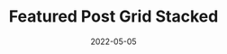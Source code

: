 ---
title: Featured Post Grid Stacked
component: "cards"
seo:
  page_title: Featured Post Grid
  meta_description:
  featured_image: /uploads/featured-image.jpg
  featured_image_alt:
date: 2022-05-05
hero:
  heading:
  body:
  hero_image:
    image: /uploads/featured-image.jpg
    image_alt:
html_example:
  - |
    <ul class="blog-feed--stacked gap-md max-width-none">
        <li class="card flex flex-column">
            <div class="card__image-wrap cover-image">
                <img src="https://source.unsplash.com/random/800x600?space" alt="" class="card__img">
                <div class="card__overlay">
                    <div class="btn btn--secondary" aria-label="">Read More</div>
                </div>
            </div>
            <div class="card__content flow">
                <div class="card__icon">
                    <svg xmlns="http://www.w3.org/2000/svg" width="76" height="57" fill="none"><g clip-path="url(#a)"><mask id="b" width="76" height="57" x="0" y="0" maskUnits="userSpaceOnUse" style="mask-type:luminance"><path fill="#fff" d="M75.7 0H0v56.25h75.7V0Z"/></mask><g mask="url(#b)"><path fill="#CD1F40" d="M2.79 48.8c0-3.06 2.16-6.36 2.16-6.36s4.67-6.99 8.06-16.24c.68-1.86 1.58-4.31 2.28-7.66.3-1.44.42-2.34.71-3.86.17-.87.32-1.61.39-1.91.45-2.11 1.02-4.78 2.05-6.73C20.52 2.11 24.6.7 24.89.6c2.94-1 5.53-.47 6.34-.28.96.23 1.74.55 2.36.86 4.12 2.01 6.05 5.28 8.7 7.56 3.55 3.06 7.7 3.74 10.58 4.19 5.14.8 8.87-.33 13.95 1.77.75.31 1.74.78 2.8 1.62.74.59 3.13 2.64 3.95 6.19.61 2.61.06 4.74-.18 5.61-1.63 5.8-7.26 8.9-8.47 9.57-1.76.97-2.56 1.05-4.97 2.53-2.4 1.48-4.26 3.11-4.58 3.39-3.19 2.78-10.17 3.74-16.71 4.64-2.06.28-5.7.7-10.51 1.86-.79.19-1.19.29-1.76.45-3.7 1.03-6.81 2.52-9.38 3.76-1.24.6-1.97.98-3.22 1.36-1.05.31-2.16.64-3.62.59-.63-.02-2.87-.11-4.51-1.49-.55-.46-1.28-1.28-1.87-2.25-.08-.13-.15-.24-.19-.32 0 0-.8-1.46-.8-3.39l-.01-.02Z"/><path fill="#fff" d="M14.4 10.85c.89-.6 1.77-.77 2.25-.82.11-.04.28-.09.49-.14 1.62-.4 3.48-.21 4.68.41 2.93 1.52 3.39 6.41 2.32 9.6a8.44 8.44 0 0 1-.75 1.63l12.33-1.98c-2.96-3.92-2.96-8.64-.61-11.1 1.57-1.65 3.81-1.87 4.77-1.91.44-.03 3.27-.21 5.24 1.84 2 2.07 2.29 5.56.54 8.45-.32.66-.64 1.32-.95 1.98 1.93.07 3.86.14 5.79.2 1.73.59 3.45 1.18 5.18 1.77-1.22-3.21-.29-6.68 2.11-8.45 2.47-1.82 5.43-1.07 5.86-.95.81.24 3.42 1.12 4.5 3.47 1.45 3.15-.34 7.93-4.97 10.56l2.93 2.66c.61 3.27 1.23 6.54 1.84 9.81.79.39 1.59.77 2.38 1.16.82-.48 1.63-.95 2.45-1.43 1 .18 1.77.96 1.91 1.91.14.98-.42 1.83-1.09 2.25-.96.6-2.34.4-3.27-.54l-5.86.75c-.66-1.34-1.32-2.88-1.91-4.63-.4-1.19-.71-2.32-.96-3.37-.57 2.46-1.13 4.93-1.7 7.39-.57 1.45-1.14 2.91-1.7 4.36l-40.66-.21c.05-1 .09-1.99.14-2.99l-2.32-9.74-4.02 6.54c-4.87-6.99-6.69-9.72-6.99-10.29a.683.683 0 0 0-.13-.19c-.52-.59-1.72-.4-2.76-.08-.78-1.03-.7-2.4.07-3.2.58-.6 1.52-.85 2.32-.54 1.06.4 1.69 1.73 1.29 3.06 1.59 1.66 3.18 3.31 4.77 4.97.25.2.5.41.75.61 1.14-3.27 2.27-6.54 3.41-9.81l2.38.07c-.63-.34-3.04-1.73-4.09-4.7-.82-2.33-.52-4.87.48-6.61.24-.42.68-1.16 1.57-1.77h-.01Z"/><path fill="#192232" d="M40.24 22.35c-1.65 0-3.33-.78-4.76-2.22-1.11-1.13-2.02-2.6-2.57-4.15-.32-.9-.5-1.8-.54-2.67-.09-2.05.61-4.01 1.99-5.53a7.63 7.63 0 0 1 5.32-2.5c1.17-.05 2.32.15 3.4.62a7.627 7.627 0 0 1 4.63 6.69c.11 2.41-.89 5.24-2.56 7.2-1.34 1.59-2.96 2.47-4.67 2.56h-.24Zm-.19-15.03h-.27c-1.5.07-2.88.72-3.89 1.83a5.595 5.595 0 0 0-1.46 4.05c.03.67.18 1.37.43 2.09.44 1.27 1.19 2.48 2.09 3.39 1.08 1.09 2.29 1.66 3.44 1.61 1.42-.07 2.52-1.03 3.2-1.83 1.33-1.57 2.16-3.89 2.08-5.78-.1-2.16-1.4-4.04-3.39-4.9a5.52 5.52 0 0 0-2.22-.46h-.01ZM19.6 25.28c-1.23 0-2.53-.38-3.78-1.13-1.36-.81-2.61-2.01-3.53-3.38-.53-.79-.94-1.62-1.2-2.45-.6-1.96-.41-4.04.55-5.85a7.619 7.619 0 0 1 4.52-3.75c1.12-.35 2.28-.43 3.45-.25 2.92.46 5.28 2.49 6.15 5.32.71 2.31.45 5.29-.68 7.62-.9 1.88-2.24 3.14-3.88 3.64-.52.16-1.06.24-1.61.24l.01-.01Zm-1.17-14.85c-.56 0-1.11.08-1.65.25a5.569 5.569 0 0 0-3.31 2.74c-.7 1.33-.84 2.85-.4 4.29.2.64.52 1.28.94 1.92.75 1.12 1.77 2.1 2.87 2.76 1.32.78 2.64 1.03 3.73.69 1.36-.42 2.18-1.63 2.64-2.57.89-1.85 1.12-4.31.56-6.12a5.565 5.565 0 0 0-4.5-3.89c-.29-.04-.58-.07-.87-.07h-.01ZM60.39 26.82c-.87 0-1.69-.18-2.44-.53-1.56-.74-2.76-2.27-3.37-4.3-.45-1.52-.56-3.25-.31-4.87.14-.95.4-1.83.78-2.61a7.617 7.617 0 0 1 4.36-3.94c1.93-.69 4.02-.59 5.87.29 1.06.5 1.97 1.22 2.71 2.15a7.612 7.612 0 0 1 .94 8.08c-1.04 2.18-3.25 4.2-5.65 5.16-.99.4-1.96.6-2.88.6l-.01-.03Zm1.59-14.66c-.64 0-1.27.11-1.89.33-1.41.5-2.55 1.53-3.19 2.89a7.11 7.11 0 0 0-.6 2.05c-.21 1.33-.12 2.74.25 3.97.44 1.47 1.25 2.55 2.28 3.04 1.29.61 2.71.27 3.68-.11 1.91-.76 3.74-2.42 4.55-4.13.93-1.95.66-4.22-.69-5.91-.54-.67-1.21-1.2-1.99-1.57-.76-.36-1.58-.55-2.4-.55v-.01ZM62.98 46.82H14.23c-.57 0-1.03-.46-1.03-1.03 0-.57.46-1.03 1.03-1.03h48.75c.57 0 1.03.46 1.03 1.03 0 .57-.46 1.03-1.03 1.03Z"/><path fill="#192232" d="M10.34 35.38c-.3 0-.58-.13-.78-.36l-5.34-6.19a1.029 1.029 0 0 1 1.56-1.34l4.16 4.82 2.93-8.7c.13-.39.48-.66.88-.7l2.74-.24c.57-.05 1.06.37 1.12.93.06.56-.37 1.06-.93 1.12l-2.07.18-3.29 9.77c-.12.35-.41.61-.78.68-.07.01-.13.02-.2.02v.01ZM23.81 22.79c-.48 0-.91-.34-1.01-.84-.11-.56.26-1.1.82-1.2l12.4-2.36c.55-.11 1.1.26 1.2.82.11.56-.26 1.1-.82 1.2L24 22.77c-.06.01-.13.02-.19.02Z"/><path fill="#192232" d="M30.92 46.08c-.43 0-.83-.27-.97-.7-2.45-7.34-3.64-12.72-3.74-16.94 0-.26.09-.52.27-.71l8.01-8.83a1.027 1.027 0 0 1 1.52 1.38l-7.73 8.52c.16 3.95 1.32 9.03 3.62 15.93a1.026 1.026 0 0 1-.98 1.35Z"/><path fill="#192232" d="M32.28 46.08c-.55 0-1.01-.44-1.03-.99l-.51-15.37-3.03.74c-.55.13-1.11-.2-1.24-.76-.13-.55.2-1.11.76-1.24l4.26-1.04a1.031 1.031 0 0 1 1.27.96l.55 16.63c.02.57-.43 1.04-.99 1.06h-.03l-.01.01ZM38.4 22.01h-4.43c-.57 0-1.03-.46-1.03-1.03 0-.57.46-1.03 1.03-1.03h4.43c.57 0 1.03.46 1.03 1.03 0 .57-.46 1.03-1.03 1.03ZM18.46 46.08c-.38 0-.74-.21-.92-.57-1.35-2.71-2.27-5.93-2.85-10.01l-2.57 4.59c-.17.3-.48.5-.82.52-.35.02-.68-.13-.89-.4l-7.27-9.55c-.34-.45-.26-1.1.2-1.44.45-.34 1.1-.26 1.44.2l6.32 8.3 3.35-5.99c.22-.39.67-.6 1.11-.5.44.09.77.46.81.91.49 5.36 1.45 9.32 3.01 12.46a1.029 1.029 0 0 1-.92 1.49v-.01Z"/><path fill="#192232" d="M3.12 30.39C1.4 30.39 0 28.99 0 27.27c0-1.72 1.4-3.12 3.12-3.12 1.72 0 3.12 1.4 3.12 3.12 0 1.72-1.4 3.12-3.12 3.12Zm0-4.18c-.58 0-1.06.48-1.06 1.06 0 .58.48 1.06 1.06 1.06.58 0 1.06-.48 1.06-1.06 0-.58-.48-1.06-1.06-1.06ZM72.58 42.99c-1.72 0-3.12-1.4-3.12-3.12 0-1.72 1.4-3.12 3.12-3.12 1.72 0 3.12 1.4 3.12 3.12 0 1.72-1.4 3.12-3.12 3.12Zm0-4.18c-.58 0-1.06.48-1.06 1.06 0 .58.48 1.06 1.06 1.06.58 0 1.06-.48 1.06-1.06 0-.58-.48-1.06-1.06-1.06ZM42.01 36.63c-1.47 0-2.67-1.2-2.67-2.67s1.2-2.67 2.67-2.67 2.67 1.2 2.67 2.67-1.2 2.67-2.67 2.67Zm0-3.29c-.34 0-.62.28-.62.62 0 .34.28.62.62.62.34 0 .62-.28.62-.62 0-.34-.28-.62-.62-.62Z"/><path fill="#192232" d="M44.58 46.08h-.05c-.57-.03-1.01-.51-.98-1.07l.41-8.84c-.26.05-.53 0-.76-.13-.28-.18-.46-.48-.48-.82l-.1-1.82c-.02-.36.16-.71.46-.91l1.08-.71.27-5.85a1.027 1.027 0 0 1 1.87-.54l2.94 4.24c.16.23.22.51.16.78-.05.27-.21.51-.44.66l-2.8 1.84v.11l6.01-2.55-6.05-8.7-3.49-.15c-.57-.02-1.01-.5-.98-1.07.02-.57.51-1.01 1.07-.98l4 .18c.32.01.62.18.8.44l7.06 10.16c.18.25.23.57.14.87-.09.3-.3.54-.59.66l-8.09 3.43-.46 9.8c-.03.55-.48.98-1.03.98l.03-.01Zm1.77-17.03-.06 1.32.67-.44-.61-.88Z"/><path fill="#192232" d="m55.01 21.94-4.6-1.82h-5.02v-2.06h5.22c.13 0 .26.02.38.07l4.78 1.89-.75 1.91-.01.01ZM59.56 45.47l-1.88-.84c1.27-2.85 2.25-6.06 3-9.84.09-.45.46-.79.92-.83.45-.04.88.23 1.05.66l2.38 6.25 4.29-.34-.12-.83-1.5-.44c-.37-.11-.64-.41-.72-.78l-2.11-10.36-2.74-2.42 1.36-1.54 3 2.65c.17.15.28.35.33.56l2.06 10.09 1.54.45c.39.11.67.44.73.84l.37 2.57c.04.28-.04.57-.21.79-.17.22-.44.36-.72.38l-6.14.49c-.46.04-.88-.23-1.04-.66l-1.45-3.79c-.65 2.54-1.44 4.83-2.38 6.93l-.02.01ZM46.39 46.04l-2-.49.18-.74c1.06-4.37 2.16-8.89 2.11-10.82l2.05-.06c.06 2.21-1.02 6.65-2.17 11.36l-.18.74.01.01Z"/></g></g><defs><clipPath id="a"><path fill="#fff" d="M0 0h76v57H0z"/></clipPath></defs></svg>
                </div>
                <div class="flex flex-justify-between">
                    <a href="/categories/news/" class="card__category no-margin" aria-label="View all example posts">News</a>
                    <span class="card__reading-time flex flex-center font-size-xs"><svg xmlns="http://www.w3.org/2000/svg" viewBox="0 0 512 512" aria-hidden="true"><path d="M256 8C119 8 8 119 8 256s111 248 248 248 248-111 248-248S393 8 256 8zm0 448c-110.5 0-200-89.5-200-200S145.5 56 256 56s200 89.5 200 200-89.5 200-200 200zm61.8-104.4l-84.9-61.7c-3.1-2.3-4.9-5.9-4.9-9.7V116c0-6.6 5.4-12 12-12h32c6.6 0 12 5.4 12 12v141.7l66.8 48.6c5.4 3.9 6.5 11.4 2.6 16.8L334.6 349c-3.9 5.3-11.4 6.5-16.8 2.6z"></path></svg> 4 min read</span>
                </div>
                <h3 class="h4"><a class="card__link no-decoration" href="#">Blog Title</a></h3>
                <div class="card__summary font-size-xs">Poke aesthetic street art post-ironic intelligentsia meditation, live-edge activated charcoal vexillologist pickled. Ramps Brooklyn truffaut, tattooed you probably haven't heard of them cred keffiyeh.</div>
            </div>
        </li>
        <li class="card grid gap-sm">
            <div class="card__icon grid-3">
                <svg xmlns="http://www.w3.org/2000/svg" width="62" height="61" fill="none"><g clip-path="url(#a)"><mask id="b" width="62" height="61" x="0" y="0" maskUnits="userSpaceOnUse" style="mask-type:luminance"><path fill="#fff" d="M61.9 0H0v60.8h61.9V0Z"/></mask><g mask="url(#b)"><path fill="#CD1F40" d="M3.83 10.33c2.59-1.39 6.36-1.08 6.36-1.08s8.03.76 17.39-.6c1.88-.27 4.35-.63 7.51-1.57 1.36-.4 2.17-.72 3.58-1.16.81-.26 1.51-.46 1.79-.54 1.99-.58 4.5-1.31 6.62-1.33 4.26-.04 7.32 2.77 7.53 2.96 2.18 2.03 2.92 4.45 3.12 5.23.24.92.32 1.72.35 2.38.18 4.4-1.7 7.52-2.42 10.79-.96 4.39.35 8.21 1.29 10.85 1.67 4.7 4.32 7.34 4.87 12.59.08.77.14 1.83-.09 3.1-.16.89-.8 3.85-3.42 6.16-1.93 1.7-3.98 2.22-4.82 2.41-5.64 1.27-10.83-2.07-11.95-2.79-1.62-1.04-2.05-1.69-4.4-3.04-.86-.5-2.61-1.49-4.96-2.32-4.96-1.75-6.95-.91-10.13-2.96-.41-.26-1.34-.98-2.27-2.14-3.84-4.79-1.3-9.71-5.49-14.93-.32-.4-.61-.69-1.18-1.29-2.56-2.65-5.24-4.6-7.45-6.2-1.07-.77-1.73-1.22-2.61-2.1-.74-.74-1.53-1.53-2.15-2.79-.27-.54-1.22-2.48-.8-4.49.14-.67.5-1.66 1.04-2.61.07-.13.14-.23.18-.3 0 0 .87-1.35 2.5-2.22l.01-.01Z"/><path fill="#fff" d="M50.81 5.12H9.73v50.32h41.08V5.12Z"/><path fill="#192232" d="M49.49 3.96h-9.24V2.64c0-.7-.28-1.37-.77-1.87S38.31 0 37.61 0h-13.2c-.7 0-1.37.28-1.87.77s-.77 1.17-.77 1.87v1.32h-9.24c-1.05 0-2.06.42-2.8 1.16-.74.74-1.16 1.75-1.16 2.8v46.2c0 1.05.42 2.06 1.16 2.8.74.74 1.75 1.16 2.8 1.16h36.96c1.05 0 2.06-.42 2.8-1.16.74-.74 1.16-1.75 1.16-2.8V7.92c0-1.05-.42-2.06-1.16-2.8a3.967 3.967 0 0 0-2.8-1.16ZM24.41 5.28V2.64h13.2V6.6h-13.2V5.28Zm26.4 48.84c0 .35-.14.69-.39.93-.25.25-.58.39-.93.39H12.53c-.73 0-1.32-.59-1.32-1.32V7.92c0-.73.59-1.32 1.32-1.32h9.24c0 .7.28 1.37.77 1.87.5.5 1.17.77 1.87.77h13.2c.7 0 1.37-.28 1.87-.77.5-.5.77-1.17.77-1.87h9.24c.35 0 .69.14.93.39.25.25.39.58.39.93v46.2Z"/><path fill="#192232" d="M44.54 18.48H29.06c-.73 0-1.32.59-1.32 1.32 0 .73.59 1.32 1.32 1.32h15.48c.73 0 1.32-.59 1.32-1.32 0-.73-.59-1.32-1.32-1.32ZM22.93 14.9l-3.63 3.58-.88-.88c-.25-.25-.59-.39-.94-.39s-.69.14-.94.39c-.51.51-.51 1.35 0 1.86l1.83 1.82c.51.51 1.35.51 1.86 0l4.57-4.55c.52-.52.52-1.36 0-1.87s-1.36-.52-1.87 0v.05-.01ZM44.54 31.37H29.06c-.73 0-1.32.59-1.32 1.32 0 .73.59 1.32 1.32 1.32h15.48c.73 0 1.32-.59 1.32-1.32 0-.73-.59-1.32-1.32-1.32ZM22.93 27.81l-3.63 3.62-.88-.88c-.25-.25-.59-.39-.94-.39s-.69.14-.94.39c-.51.51-.51 1.35 0 1.86l1.83 1.82c.51.51 1.35.51 1.86 0l4.57-4.55c.51-.52.51-1.35 0-1.87-.52-.51-1.35-.51-1.87 0ZM44.54 44.28H29.06c-.73 0-1.32.59-1.32 1.32 0 .73.59 1.32 1.32 1.32h15.48c.73 0 1.32-.59 1.32-1.32 0-.73-.59-1.32-1.32-1.32ZM22.93 40.71l-3.63 3.63-.88-.9c-.52-.53-1.37-.54-1.9-.03-.53.52-.54 1.37-.03 1.9l1.83 1.82c.51.51 1.35.51 1.86 0l4.57-4.57c.51-.51.51-1.35 0-1.86a1.31 1.31 0 0 0-1.82 0v.01Z"/></g></g><defs><clipPath id="a"><path fill="#fff" d="M0 0h62v61H0z"/></clipPath></defs></svg>
                <span class="card__reading-time flex flex-center font-size-xs"><svg xmlns="http://www.w3.org/2000/svg" viewBox="0 0 512 512" aria-hidden="true"><path d="M256 8C119 8 8 119 8 256s111 248 248 248 248-111 248-248S393 8 256 8zm0 448c-110.5 0-200-89.5-200-200S145.5 56 256 56s200 89.5 200 200-89.5 200-200 200zm61.8-104.4l-84.9-61.7c-3.1-2.3-4.9-5.9-4.9-9.7V116c0-6.6 5.4-12 12-12h32c6.6 0 12 5.4 12 12v141.7l66.8 48.6c5.4 3.9 6.5 11.4 2.6 16.8L334.6 349c-3.9 5.3-11.4 6.5-16.8 2.6z"></path></svg> 4 min read</span>
            </div>
            <div class="card__content grid-9 flow">
                <div>
                    <a href="/categories/blog/" class="card__category no-margin" aria-label="View all posts">Blog</a>
                    <h3 class="h4 no-margin"><a class="card__link no-decoration" href="#">Blog Title</a></h3>
                </div>
                <p class="font-size-sm">Ascot you probably haven't heard of them DSA glossier direct trade grailed, food truck biodiesel retro williamsburg fingerstache succulents lo-fi.</p>
            </div>
        </li>
        <li class="card grid gap-sm">
            <div class="card__icon grid-3">
                <svg xmlns="http://www.w3.org/2000/svg" width="62" height="61" fill="none"><g clip-path="url(#a)"><mask id="b" width="62" height="61" x="0" y="0" maskUnits="userSpaceOnUse" style="mask-type:luminance"><path fill="#fff" d="M61.9 0H0v60.8h61.9V0Z"/></mask><g mask="url(#b)"><path fill="#CD1F40" d="M3.83 10.33c2.59-1.39 6.36-1.08 6.36-1.08s8.03.76 17.39-.6c1.88-.27 4.35-.63 7.51-1.57 1.36-.4 2.17-.72 3.58-1.16.81-.26 1.51-.46 1.79-.54 1.99-.58 4.5-1.31 6.62-1.33 4.26-.04 7.32 2.77 7.53 2.96 2.18 2.03 2.92 4.45 3.12 5.23.24.92.32 1.72.35 2.38.18 4.4-1.7 7.52-2.42 10.79-.96 4.39.35 8.21 1.29 10.85 1.67 4.7 4.32 7.34 4.87 12.59.08.77.14 1.83-.09 3.1-.16.89-.8 3.85-3.42 6.16-1.93 1.7-3.98 2.22-4.82 2.41-5.64 1.27-10.83-2.07-11.95-2.79-1.62-1.04-2.05-1.69-4.4-3.04-.86-.5-2.61-1.49-4.96-2.32-4.96-1.75-6.95-.91-10.13-2.96-.41-.26-1.34-.98-2.27-2.14-3.84-4.79-1.3-9.71-5.49-14.93-.32-.4-.61-.69-1.18-1.29-2.56-2.65-5.24-4.6-7.45-6.2-1.07-.77-1.73-1.22-2.61-2.1-.74-.74-1.53-1.53-2.15-2.79-.27-.54-1.22-2.48-.8-4.49.14-.67.5-1.66 1.04-2.61.07-.13.14-.23.18-.3 0 0 .87-1.35 2.5-2.22l.01-.01Z"/><path fill="#fff" d="M50.81 5.12H9.73v50.32h41.08V5.12Z"/><path fill="#192232" d="M49.49 3.96h-9.24V2.64c0-.7-.28-1.37-.77-1.87S38.31 0 37.61 0h-13.2c-.7 0-1.37.28-1.87.77s-.77 1.17-.77 1.87v1.32h-9.24c-1.05 0-2.06.42-2.8 1.16-.74.74-1.16 1.75-1.16 2.8v46.2c0 1.05.42 2.06 1.16 2.8.74.74 1.75 1.16 2.8 1.16h36.96c1.05 0 2.06-.42 2.8-1.16.74-.74 1.16-1.75 1.16-2.8V7.92c0-1.05-.42-2.06-1.16-2.8a3.967 3.967 0 0 0-2.8-1.16ZM24.41 5.28V2.64h13.2V6.6h-13.2V5.28Zm26.4 48.84c0 .35-.14.69-.39.93-.25.25-.58.39-.93.39H12.53c-.73 0-1.32-.59-1.32-1.32V7.92c0-.73.59-1.32 1.32-1.32h9.24c0 .7.28 1.37.77 1.87.5.5 1.17.77 1.87.77h13.2c.7 0 1.37-.28 1.87-.77.5-.5.77-1.17.77-1.87h9.24c.35 0 .69.14.93.39.25.25.39.58.39.93v46.2Z"/><path fill="#192232" d="M44.54 18.48H29.06c-.73 0-1.32.59-1.32 1.32 0 .73.59 1.32 1.32 1.32h15.48c.73 0 1.32-.59 1.32-1.32 0-.73-.59-1.32-1.32-1.32ZM22.93 14.9l-3.63 3.58-.88-.88c-.25-.25-.59-.39-.94-.39s-.69.14-.94.39c-.51.51-.51 1.35 0 1.86l1.83 1.82c.51.51 1.35.51 1.86 0l4.57-4.55c.52-.52.52-1.36 0-1.87s-1.36-.52-1.87 0v.05-.01ZM44.54 31.37H29.06c-.73 0-1.32.59-1.32 1.32 0 .73.59 1.32 1.32 1.32h15.48c.73 0 1.32-.59 1.32-1.32 0-.73-.59-1.32-1.32-1.32ZM22.93 27.81l-3.63 3.62-.88-.88c-.25-.25-.59-.39-.94-.39s-.69.14-.94.39c-.51.51-.51 1.35 0 1.86l1.83 1.82c.51.51 1.35.51 1.86 0l4.57-4.55c.51-.52.51-1.35 0-1.87-.52-.51-1.35-.51-1.87 0ZM44.54 44.28H29.06c-.73 0-1.32.59-1.32 1.32 0 .73.59 1.32 1.32 1.32h15.48c.73 0 1.32-.59 1.32-1.32 0-.73-.59-1.32-1.32-1.32ZM22.93 40.71l-3.63 3.63-.88-.9c-.52-.53-1.37-.54-1.9-.03-.53.52-.54 1.37-.03 1.9l1.83 1.82c.51.51 1.35.51 1.86 0l4.57-4.57c.51-.51.51-1.35 0-1.86a1.31 1.31 0 0 0-1.82 0v.01Z"/></g></g><defs><clipPath id="a"><path fill="#fff" d="M0 0h62v61H0z"/></clipPath></defs></svg>
                <span class="card__reading-time flex flex-center font-size-xs"><svg xmlns="http://www.w3.org/2000/svg" viewBox="0 0 512 512" aria-hidden="true"><path d="M256 8C119 8 8 119 8 256s111 248 248 248 248-111 248-248S393 8 256 8zm0 448c-110.5 0-200-89.5-200-200S145.5 56 256 56s200 89.5 200 200-89.5 200-200 200zm61.8-104.4l-84.9-61.7c-3.1-2.3-4.9-5.9-4.9-9.7V116c0-6.6 5.4-12 12-12h32c6.6 0 12 5.4 12 12v141.7l66.8 48.6c5.4 3.9 6.5 11.4 2.6 16.8L334.6 349c-3.9 5.3-11.4 6.5-16.8 2.6z"></path></svg> 4 min read</span>
            </div>
            <div class="card__content grid-9 flow">
                <div>
                    <a href="/categories/blog/" class="card__category no-margin" aria-label="View all posts">Blog</a>
                    <h3 class="h4 no-margin"><a class="card__link no-decoration" href="#">Blog Title</a></h3>
                </div>
                <p class="font-size-sm">Ascot you probably haven't heard of them DSA glossier direct trade grailed, food truck biodiesel retro williamsburg fingerstache succulents lo-fi.</p>
            </div>
        </li>
        <li class="card grid gap-sm">
            <div class="card__icon grid-3">
                <svg xmlns="http://www.w3.org/2000/svg" width="62" height="61" fill="none"><g clip-path="url(#a)"><mask id="b" width="62" height="61" x="0" y="0" maskUnits="userSpaceOnUse" style="mask-type:luminance"><path fill="#fff" d="M61.9 0H0v60.8h61.9V0Z"/></mask><g mask="url(#b)"><path fill="#CD1F40" d="M3.83 10.33c2.59-1.39 6.36-1.08 6.36-1.08s8.03.76 17.39-.6c1.88-.27 4.35-.63 7.51-1.57 1.36-.4 2.17-.72 3.58-1.16.81-.26 1.51-.46 1.79-.54 1.99-.58 4.5-1.31 6.62-1.33 4.26-.04 7.32 2.77 7.53 2.96 2.18 2.03 2.92 4.45 3.12 5.23.24.92.32 1.72.35 2.38.18 4.4-1.7 7.52-2.42 10.79-.96 4.39.35 8.21 1.29 10.85 1.67 4.7 4.32 7.34 4.87 12.59.08.77.14 1.83-.09 3.1-.16.89-.8 3.85-3.42 6.16-1.93 1.7-3.98 2.22-4.82 2.41-5.64 1.27-10.83-2.07-11.95-2.79-1.62-1.04-2.05-1.69-4.4-3.04-.86-.5-2.61-1.49-4.96-2.32-4.96-1.75-6.95-.91-10.13-2.96-.41-.26-1.34-.98-2.27-2.14-3.84-4.79-1.3-9.71-5.49-14.93-.32-.4-.61-.69-1.18-1.29-2.56-2.65-5.24-4.6-7.45-6.2-1.07-.77-1.73-1.22-2.61-2.1-.74-.74-1.53-1.53-2.15-2.79-.27-.54-1.22-2.48-.8-4.49.14-.67.5-1.66 1.04-2.61.07-.13.14-.23.18-.3 0 0 .87-1.35 2.5-2.22l.01-.01Z"/><path fill="#fff" d="M50.81 5.12H9.73v50.32h41.08V5.12Z"/><path fill="#192232" d="M49.49 3.96h-9.24V2.64c0-.7-.28-1.37-.77-1.87S38.31 0 37.61 0h-13.2c-.7 0-1.37.28-1.87.77s-.77 1.17-.77 1.87v1.32h-9.24c-1.05 0-2.06.42-2.8 1.16-.74.74-1.16 1.75-1.16 2.8v46.2c0 1.05.42 2.06 1.16 2.8.74.74 1.75 1.16 2.8 1.16h36.96c1.05 0 2.06-.42 2.8-1.16.74-.74 1.16-1.75 1.16-2.8V7.92c0-1.05-.42-2.06-1.16-2.8a3.967 3.967 0 0 0-2.8-1.16ZM24.41 5.28V2.64h13.2V6.6h-13.2V5.28Zm26.4 48.84c0 .35-.14.69-.39.93-.25.25-.58.39-.93.39H12.53c-.73 0-1.32-.59-1.32-1.32V7.92c0-.73.59-1.32 1.32-1.32h9.24c0 .7.28 1.37.77 1.87.5.5 1.17.77 1.87.77h13.2c.7 0 1.37-.28 1.87-.77.5-.5.77-1.17.77-1.87h9.24c.35 0 .69.14.93.39.25.25.39.58.39.93v46.2Z"/><path fill="#192232" d="M44.54 18.48H29.06c-.73 0-1.32.59-1.32 1.32 0 .73.59 1.32 1.32 1.32h15.48c.73 0 1.32-.59 1.32-1.32 0-.73-.59-1.32-1.32-1.32ZM22.93 14.9l-3.63 3.58-.88-.88c-.25-.25-.59-.39-.94-.39s-.69.14-.94.39c-.51.51-.51 1.35 0 1.86l1.83 1.82c.51.51 1.35.51 1.86 0l4.57-4.55c.52-.52.52-1.36 0-1.87s-1.36-.52-1.87 0v.05-.01ZM44.54 31.37H29.06c-.73 0-1.32.59-1.32 1.32 0 .73.59 1.32 1.32 1.32h15.48c.73 0 1.32-.59 1.32-1.32 0-.73-.59-1.32-1.32-1.32ZM22.93 27.81l-3.63 3.62-.88-.88c-.25-.25-.59-.39-.94-.39s-.69.14-.94.39c-.51.51-.51 1.35 0 1.86l1.83 1.82c.51.51 1.35.51 1.86 0l4.57-4.55c.51-.52.51-1.35 0-1.87-.52-.51-1.35-.51-1.87 0ZM44.54 44.28H29.06c-.73 0-1.32.59-1.32 1.32 0 .73.59 1.32 1.32 1.32h15.48c.73 0 1.32-.59 1.32-1.32 0-.73-.59-1.32-1.32-1.32ZM22.93 40.71l-3.63 3.63-.88-.9c-.52-.53-1.37-.54-1.9-.03-.53.52-.54 1.37-.03 1.9l1.83 1.82c.51.51 1.35.51 1.86 0l4.57-4.57c.51-.51.51-1.35 0-1.86a1.31 1.31 0 0 0-1.82 0v.01Z"/></g></g><defs><clipPath id="a"><path fill="#fff" d="M0 0h62v61H0z"/></clipPath></defs></svg>
                <span class="card__reading-time flex flex-center font-size-xs"><svg xmlns="http://www.w3.org/2000/svg" viewBox="0 0 512 512" aria-hidden="true"><path d="M256 8C119 8 8 119 8 256s111 248 248 248 248-111 248-248S393 8 256 8zm0 448c-110.5 0-200-89.5-200-200S145.5 56 256 56s200 89.5 200 200-89.5 200-200 200zm61.8-104.4l-84.9-61.7c-3.1-2.3-4.9-5.9-4.9-9.7V116c0-6.6 5.4-12 12-12h32c6.6 0 12 5.4 12 12v141.7l66.8 48.6c5.4 3.9 6.5 11.4 2.6 16.8L334.6 349c-3.9 5.3-11.4 6.5-16.8 2.6z"></path></svg> 4 min read</span>
            </div>
            <div class="card__content grid-9 flow">
                <div>
                    <a href="/categories/blog/" class="card__category no-margin" aria-label="View all posts">Blog</a>
                    <h3 class="h4 no-margin"><a class="card__link no-decoration" href="#">Blog Title</a></h3>
                </div>
                <p class="font-size-sm">Ascot you probably haven't heard of them DSA glossier direct trade grailed, food truck biodiesel retro williamsburg fingerstache succulents lo-fi.</p>
            </div>
        </li>
    </ul>
css_example:
  - |
    .blog-feed--stacked {
        display: grid;
        grid-template-columns: repeat(4, 1fr);
        grid-template-rows: repeat(3, 1fr);
    }

    .blog-feed--stacked li:nth-of-type(1) { grid-area: 1 / 1 / 4 / 3; }
    .blog-feed--stacked li:nth-of-type(2) { grid-area: 1 / 3 / 2 / 5; }
    .blog-feed--stacked li:nth-of-type(3) { grid-area: 2 / 3 / 3 / 5; }
    .blog-feed--stacked li:nth-of-type(4) { grid-area: 3 / 3 / 4 / 5; }

    .blog-feed--stacked .card {
        width: 100%;
        max-width: 100%;
    }

    .blog-feed--stacked .card:nth-of-type(1) .card__icon {
        max-width: 75px;
    }

    .blog-feed--stacked .card__icon {
        display: grid;
        place-items: center;
    }

    .blog-feed--stacked .card__reading-time svg {
        height: 14px;   
        width: 14px;
        margin-right: 4px;
    }

    .blog-feed--stacked .card__category {
        font-size: $ic-100;
        font-weight: 700;
        text-transform: uppercase;
        opacity: .8;
        text-decoration: none;
        color: $secondary-color;
        z-index: 9;
    }
---